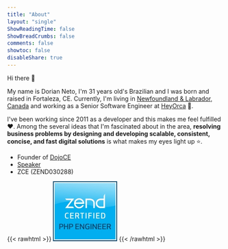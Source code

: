 ```yaml
---
title: "About"
layout: "single"
ShowReadingTime: false
ShowBreadCrumbs: false
comments: false
showtoc: false
disableShare: true
---
```


Hi there :wave:

My name is Dorian Neto, I'm 31 years old's Brazilian and I was born and raised in Fortaleza, CE. Currently, I'm living in [Newfoundland & Labrador, Canada](https://goo.gl/maps/eGP98tZ28c6jEUu87) and working as a Senior Software Engineer at [HeyOrca](https://heyorca.com/) :whale:.

I've been working since 2011 as a developer and this makes me feel fulfilled :heart:. Among the several ideas that I'm fascinated about in the area, **resolving business problems by designing and developing scalable, consistent, concise, and fast digital solutions** is what makes my eyes light up :star:.

- Founder of [DojoCE](https://github.com/dojo-ce "DojoCE")
- [Speaker](/talks "Speaker")
- ZCE (ZEND030288)

{{< rawhtml >}}
    <img src="/images/zcpe-php-engineer-logo.jpg" />
{{< /rawhtml >}}
